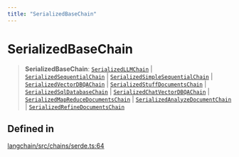 ```yaml
---
title: "SerializedBaseChain"
---
```


# SerializedBaseChain

> **SerializedBaseChain**: [`SerializedLLMChain`](SerializedLLMChain.md) \| [`SerializedSequentialChain`](SerializedSequentialChain.md) \| [`SerializedSimpleSequentialChain`](SerializedSimpleSequentialChain.md) \| [`SerializedVectorDBQAChain`](SerializedVectorDBQAChain.md) \| [`SerializedStuffDocumentsChain`](SerializedStuffDocumentsChain.md) \| [`SerializedSqlDatabaseChain`](SerializedSqlDatabaseChain.md) \| [`SerializedChatVectorDBQAChain`](SerializedChatVectorDBQAChain.md) \| [`SerializedMapReduceDocumentsChain`](SerializedMapReduceDocumentsChain.md) \| [`SerializedAnalyzeDocumentChain`](SerializedAnalyzeDocumentChain.md) \| [`SerializedRefineDocumentsChain`](SerializedRefineDocumentsChain.md)

## Defined in

[langchain/src/chains/serde.ts:64](https://github.com/hwchase17/langchainjs/blob/ddf2996/langchain/src/chains/serde.ts#L64)
